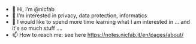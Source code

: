 - 👋 Hi, I’m @nicfab
- 👀 I’m interested in privacy, data protection, informatics
- 🌱 I would like to spend more time learning what I am interested in ... and it's so much stuff ....
- 📫 How to reach me: see here https://notes.nicfab.it/en/pages/about/


<!---
nicfab/nicfab is a ✨ special ✨ repository because its `README.md` (this file) appears on your GitHub profile.
You can click the Preview link to take a look at your changes.
--->
